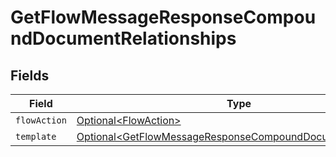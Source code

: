 # GetFlowMessageResponseCompoundDocumentRelationships


## Fields

| Field                                                                                                                                  | Type                                                                                                                                   | Required                                                                                                                               | Description                                                                                                                            |
| -------------------------------------------------------------------------------------------------------------------------------------- | -------------------------------------------------------------------------------------------------------------------------------------- | -------------------------------------------------------------------------------------------------------------------------------------- | -------------------------------------------------------------------------------------------------------------------------------------- |
| `flowAction`                                                                                                                           | [Optional\<FlowAction>](../../models/components/FlowAction.md)                                                                         | :heavy_minus_sign:                                                                                                                     | N/A                                                                                                                                    |
| `template`                                                                                                                             | [Optional\<GetFlowMessageResponseCompoundDocumentTemplate>](../../models/components/GetFlowMessageResponseCompoundDocumentTemplate.md) | :heavy_minus_sign:                                                                                                                     | N/A                                                                                                                                    |